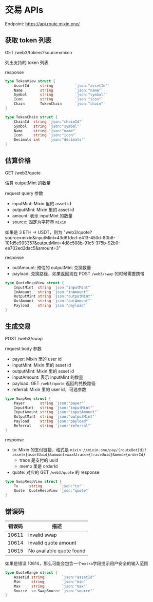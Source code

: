# 交易 APIs

Endpoint: https://api.route.mixin.one/

## 获取 token 列表
GET /web3/tokens?source=mixin

列出支持的 token 列表

response
```go
type TokenView struct {
	AssetId     string          `json:"assetId"`
	Name        string          `json:"name"`
	Symbol      string          `json:"symbol"`
	Icon        string          `json:"icon"`
	Chain       TokenChain      `json:"chain"`
}

type TokenChain struct {
	ChainId  string `json:"chainId"`
	Symbol   string `json:"symbol"`
	Name     string `json:"name"`
	Icon     string `json:"icon"`
	Decimals int    `json:"decimals"`
}
```

## 估算价格
GET /web3/quote

估算 outputMint 的数量

request query 参数
- inputMint: Mixin 里的 asset id
- outputMint: Mixin 里的 asset id
- amount: 表示 inputMint 的数量
- source: 固定为字符串 `mixin`

如果是 3 ETH -> USDT，则为
"web3/quote?source=mixin&inputMint=43d61dcd-e413-450d-80b8-101d5e903357&outputMint=4d8c508b-91c5-375b-92b0-ee702ed2dac5&amount=3"

response
- outAmount: 预估的 outputMint 兑换数量
- payload: 兑换路径，如果返回则在 POST `/web3/swap` 的时候需要携带
```go
type QuoteRespView struct {
	InputMint  string `json:"inputMint"`
	InAmount   string `json:"inAmount"`
	OutputMint string `json:"outputMint"`
	OutAmount  string `json:"outAmount"`
	Payload    string `json:"payload"`
}
```

## 生成交易
POST /web3/swap

request body 参数
- payer: Mixin 里的 user id
- inputMint: Mixin 里的 asset id
- outputMint: Mixin 里的 asset id
- inputAmount: 表示 inputMint 的数量
- payload: GET `/web3/quote` 返回的兑换路径
- referral: Mixin 里的 user id，可选参数

```go
type SwapReq struct {
	Payer       string `json:"payer"`
	InputMint   string `json:"inputMint"`
	InputAmount string `json:"inputAmount"`
	OutputMint  string `json:"outputMint"`
	Payload     string `json:"payload"`
    Referral    string `json:"referral"`
}
```

response
- tx: Mixin 的支付链接，格式是 `mixin://mixin.one/pay/{routeBotId}?asset={assetUuid}&amount=xxx&trace={traceUuid}&memo={orderId}`
	- trace 是支付的 uuid
	- memo 里是 orderId
- quote: 对应的 GET `/web3/quote` 的 response
```go
type SwapRespView struct {
	Tx     string        `json:"tx"`
	Quote  QuoteRespView `json:"quote"`
}
```

## 错误码
| 错误码 | 描述 |
| -------- | ------- |
| 10611 | Invalid swap |
| 10614 | Invalid quote amount |
| 10615 | No available quote found |

如果是错误 10614，那么可能会包含一个`extra`字段提示用户安全的输入范围
```go
type QuoteRange struct {
	AssetId string        `json:"assetId"`
	Min     string        `json:"min"`
	Max     string        `json:"max"`
	Source  se.SwapSource `json:"source"`
}
```